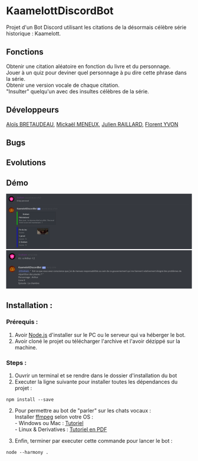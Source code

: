 # KaamelottDiscordBot
Projet d'un Bot Discord utilisant les citations de la désormais célèbre série historique : Kaamelott. 

## Fonctions
Obtenir une citation aléatoire en fonction du livre et du personnage.  
Jouer à un quiz pour deviner quel personnage à pu dire cette phrase dans la série.  
Obtenir une version vocale de chaque citation.   
"Insulter" quelqu'un avec des insultes célèbres de la série. 

## Développeurs
[Aloïs BRETAUDEAU](https://github.com/Kilo-Graham), [Mickaël MENEUX](https://github.com/MickaMx), [Julien RAILLARD](https://github.com/jraillard), [Florent YVON](https://github.com/florentyvon)

## Bugs

## Evolutions

## Démo
![DemoQuiz](/demo/quizz.png)
![DemoCitation](/demo/citation.png)
## Installation :
### Prérequis :
1. Avoir [Node.js](https://nodejs.org/en/download/) d'installer sur le PC ou le serveur qui va héberger le bot.  
2. Avoir cloné le projet ou télécharger l'archive et l'avoir dézippé sur la machine. 
### Steps :
1. Ouvrir un terminal et se rendre dans le dossier d'installation du bot
2. Executer la ligne suivante pour installer toutes les dépendances du projet : 
```
npm install --save
```
2. Pour permettre au bot de "parler" sur les chats vocaux :  
    Installer [ffmpeg](https://ffmpeg.org/download.html) selon votre OS :  
        - Windows ou Mac : [Tutoriel](https://emirchouchane.com/tutoriel-ffmpeg/)  
        - Linux & Derivatives : [Tutoriel en PDF](lephmetre.fr/papers/ffmpeg_bases.pdf)  

3. Enfin, terminer par executer cette commande pour lancer le bot :
```
node --harmony .
```
